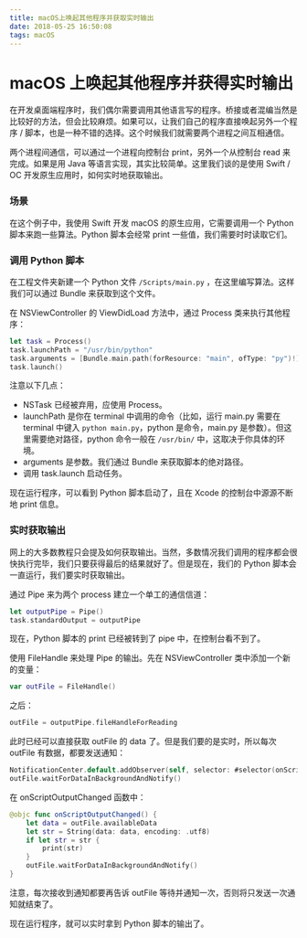 ```yaml
---
title: macOS上唤起其他程序并获取实时输出
date: 2018-05-25 16:50:08
tags: macOS
---
```


# macOS 上唤起其他程序并获得实时输出

在开发桌面端程序时，我们偶尔需要调用其他语言写的程序。桥接或者混编当然是比较好的方法，但会比较麻烦。如果可以，让我们自己的程序直接唤起另外一个程序 / 脚本，也是一种不错的选择。这个时候我们就需要两个进程之间互相通信。

两个进程间通信，可以通过一个进程向控制台 print，另外一个从控制台 read 来完成。如果是用 Java 等语言实现，其实比较简单。这里我们谈的是使用 Swift / OC 开发原生应用时，如何实时地获取输出。

### 场景

在这个例子中，我使用 Swift 开发 macOS 的原生应用，它需要调用一个 Python 脚本来跑一些算法。Python 脚本会经常 print 一些值，我们需要时时读取它们。

### 调用 Python 脚本

在工程文件夹新建一个 Python 文件 `/Scripts/main.py` ，在这里编写算法。这样我们可以通过 Bundle 来获取到这个文件。

在 NSViewController 的 ViewDidLoad 方法中，通过 Process 类来执行其他程序：

```swift
let task = Process()
task.launchPath = "/usr/bin/python"
task.arguments = [Bundle.main.path(forResource: "main", ofType: "py")!]
task.launch()
```

注意以下几点：

- NSTask 已经被弃用，应使用 Process。
- launchPath 是你在 terminal 中调用的命令（比如，运行 main.py 需要在 terminal 中键入 `python main.py`，python 是命令，main.py 是参数）。但这里需要绝对路径，python 命令一般在 `/usr/bin/` 中，这取决于你具体的环境。
- arguments 是参数。我们通过 Bundle 来获取脚本的绝对路径。
- 调用 task.launch 启动任务。

现在运行程序，可以看到 Python 脚本启动了，且在 Xcode 的控制台中源源不断地 print 信息。

### 实时获取输出

网上的大多数教程只会提及如何获取输出。当然，多数情况我们调用的程序都会很快执行完毕，我们只要获得最后的结果就好了。但是现在，我们的 Python 脚本会一直运行，我们要实时获取输出。

通过 Pipe 来为两个 process 建立一个单工的通信信道：

```swift
let outputPipe = Pipe()
task.standardOutput = outputPipe
```

现在，Python 脚本的 print 已经被转到了 pipe 中，在控制台看不到了。

使用 FileHandle 来处理 Pipe 的输出。先在 NSViewController 类中添加一个新的变量：

```swift
var outFile = FileHandle()
```

之后：

```swift
outFile = outputPipe.fileHandleForReading
```

此时已经可以直接获取 outFile 的 data 了。但是我们要的是实时，所以每次 outFile 有数据，都要发送通知：

```swift
NotificationCenter.default.addObserver(self, selector: #selector(onScriptOutputChanged), name: NSNotification.Name.NSFileHandleDataAvailable, object: outFile)
outFile.waitForDataInBackgroundAndNotify()
```

在 onScriptOutputChanged 函数中：

```swift
@objc func onScriptOutputChanged() {
    let data = outFile.availableData
    let str = String(data: data, encoding: .utf8)
    if let str = str {
        print(str)
    }
    outFile.waitForDataInBackgroundAndNotify()
}
```

注意，每次接收到通知都要再告诉 outFile 等待并通知一次，否则将只发送一次通知就结束了。

现在运行程序，就可以实时拿到 Python 脚本的输出了。